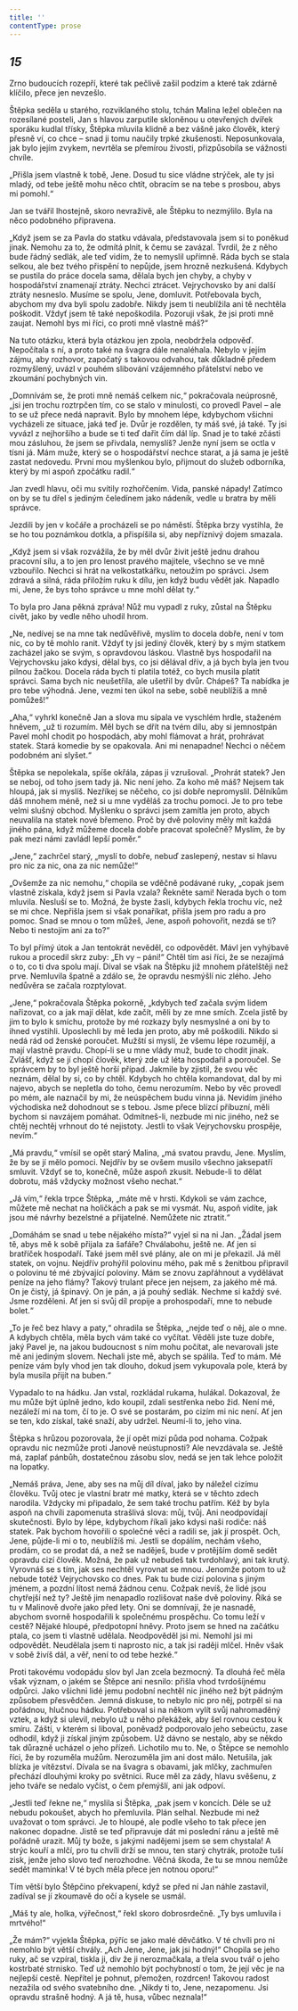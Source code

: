 ```yaml
---
title: ''
contentType: prose
---
```


<section>

## _15_

Zrno budoucích rozepří, které tak pečlivě zašil podzim a které tak zdárně klíčilo, přece jen nevzešlo.

Štěpka seděla u starého, rozviklaného stolu, tchán Malina ležel oblečen na rozesílané posteli, Jan s hlavou zarputile skloněnou u otevřených dvířek sporáku kudlal třísky, Štěpka mluvila klidně a bez vášně jako člověk, který přesně ví, co chce – snad ji tomu naučily trpké zkušenosti. Neposunkovala, jak bylo jejím zvykem, nevrtěla se přemírou živosti, přizpůsobila se vážnosti chvíle.

„Přišla jsem vlastně k tobě, Jene. Dosud tu sice vládne strýček, ale ty jsi mladý, od tebe ještě mohu něco chtít, obracím se na tebe s prosbou, abys mi pomohl.“

Jan se tvářil lhostejně, skoro nevraživě, ale Štěpku to nezmýlilo. Byla na něco podobného připravena.

„Když jsem se za Pavla do statku vdávala, představovala jsem si to poněkud jinak. Nemohu za to, že odmítá plnit, k čemu se zavázal. Tvrdil, že z něho bude řádný sedlák, ale teď vidím, že to nemyslil upřímně. Ráda bych se stala selkou, ale bez tvého přispění to nepůjde, jsem hrozně nezkušená. Kdybych se pustila do práce docela sama, dělala bych jen chyby, a chyby v hospodářství znamenají ztráty. Nechci ztrácet. Vejrychovsko by ani další ztráty nesneslo. Musíme se spolu, Jene, domluvit. Potřebovala bych, abychom my dva byli spolu zadobře. Nikdy jsem ti neublížila ani tě nechtěla poškodit. Vždyť jsem tě také nepoškodila. Pozoruji však, že jsi proti mně zaujat. Nemohl bys mi říci, co proti mně vlastně máš?“

Na tuto otázku, která byla otázkou jen zpola, neobdržela odpověď. Nepočítala s ní, a proto také na švagra dále nenaléhala. Nebylo v jejím zájmu, aby rozhovor, započatý s takovou odvahou, tak důkladně předem rozmyšlený, uvázl v pouhém slibování vzájemného přátelství nebo ve zkoumání pochybných vin.

„Domnívám se, že proti mně nemáš celkem nic,“ pokračovala neúprosně, „jsi jen trochu roztrpčen tím, co se stalo v minulosti, co provedl Pavel – ale to se už přece nedá napravit. Bylo by mnohem lépe, kdybychom všichni vycházeli ze situace, jaká teď je. Dvůr je rozdělen, ty máš své, já také. Ty jsi vyvázl z nejhoršího a bude se ti teď dařit čím dál líp. Snad je to také zčásti mou zásluhou, že jsem se přivdala, nemyslíš? Jenže nyní jsem se octla v tísni já. Mám muže, který se o hospodářství nechce starat, a já sama je ještě zastat nedovedu. První mou myšlenkou bylo, přijmout do služeb odborníka, který by mi aspoň zpočátku radil.“

Jan zvedl hlavu, oči mu svítily rozhořčením. Vida, panské nápady! Zatímco on by se tu dřel s jediným čeledínem jako nádeník, vedle u bratra by měli správce.

Jezdili by jen v kočáře a procházeli se po náměstí. Štěpka brzy vystihla, že se ho tou poznámkou dotkla, a přispíšila si, aby nepříznivý dojem smazala.

„Když jsem si však rozvážila, že by měl dvůr živit ještě jednu drahou pracovní sílu, a to jen pro lenost pravého majitele, všechno se ve mně vzbouřilo. Nechci si hrát na velkostatkářku, netoužím po správci. Jsem zdravá a silná, ráda přiložím ruku k dílu, jen když budu vědět jak. Napadlo mi, Jene, že bys toho správce u mne mohl dělat ty.“

To byla pro Jana pěkná zpráva! Nůž mu vypadl z ruky, zůstal na Štěpku civět, jako by vedle něho uhodil hrom.

„Ne, nedívej se na mne tak nedůvěřivě, myslím to docela dobře, není v tom nic, co by tě mohlo ranit. Vždyť ty jsi jediný člověk, který by s mým statkem zacházel jako se svým, s opravdovou láskou. Vlastně bys hospodařil na Vejrychovsku jako kdysi, dělal bys, co jsi dělával dřív, a já bych byla jen tvou pilnou žačkou. Docela ráda bych ti platila totéž, co bych musila platit správci. Sama bych nic neušetřila, ale ušetřil by dvůr. Chápeš? Ta nabídka je pro tebe výhodná. Jene, vezmi ten úkol na sebe, sobě neublížíš a mně pomůžeš!“

„Aha,“ vyhrkl konečně Jan a slova mu sípala ve vyschlém hrdle, staženém hněvem, „už ti rozumím. Měl bych se dřít na tvém dílu, aby si jemnostpán Pavel mohl chodit po hospodách, aby mohl flámovat a hrát, prohrávat statek. Stará komedie by se opakovala. Ani mi nenapadne! Nechci o něčem podobném ani slyšet.“

Štěpka se nepolekala, spíše okřála, zápas ji vzrušoval. „Prohrát statek? Jen se neboj, od toho jsem tady já. Nic není jeho. Za koho mě máš? Nejsem tak hloupá, jak si myslíš. Nezříkej se něčeho, co jsi dobře nepromyslil. Dělníkům dáš mnohem méně, než si u mne vyděláš za trochu pomoci. Je to pro tebe velmi slušný obchod. Myšlenku o správci jsem zamítla jen proto, abych neuvalila na statek nové břemeno. Proč by dvě poloviny měly mít každá jiného pána, když můžeme docela dobře pracovat společně? Myslím, že by pak mezi námi zavládl lepší poměr.“

„Jene,“ zachrčel starý, „myslí to dobře, nebuď zaslepený, nestav si hlavu pro nic za nic, ona za nic nemůže!“

„Ovšemže za nic nemohu,“ chopila se vděčně podávané ruky, „copak jsem vlastně získala, když jsem si Pavla vzala? Řekněte sami! Nerada bych o tom mluvila. Nesluší se to. Možná, že byste žasli, kdybych řekla trochu víc, než se mi chce. Nepřišla jsem si však ponaříkat, přišla jsem pro radu a pro pomoc. Snad se mnou o tom můžeš, Jene, aspoň pohovořit, nezdá se ti? Nebo ti nestojím ani za to?“

To byl přímý útok a Jan tentokrát nevěděl, co odpovědět. Mávl jen vyhýbavě rukou a procedil skrz zuby: „Eh vy – páni!“ Chtěl tím asi říci, že se nezajímá o to, co ti dva spolu mají. Díval se však na Štěpku již mnohem přátelštěji než prve. Nemluvila špatně a zdálo se, že opravdu nesmýšlí nic zlého. Jeho nedůvěra se začala rozptylovat.

„Jene,“ pokračovala Štěpka pokorně, „kdybych teď začala svým lidem nařizovat, co a jak mají dělat, kde začít, měli by ze mne smích. Zcela jistě by jim to bylo k smíchu, protože by mé rozkazy byly nesmyslné a oni by to ihned vystihli. Uposlechli by mě leda jen proto, aby mě poškodili. Nikdo si nedá rád od ženské poroučet. Mužští si myslí, že všemu lépe rozumějí, a mají vlastně pravdu. Chopí-li se u mne vlády muž, bude to chodit jinak. Zvlášť, když se jí chopí člověk, který zde už léta hospodařil a poroučel. Se správcem by to byl ještě horší případ. Jakmile by zjistil, že svou věc neznám, dělal by si, co by chtěl. Kdybych ho chtěla komandovat, dal by mi najevo, abych se nepletla do toho, čemu nerozumím. Nebo by věc provedl po mém, ale naznačil by mi, že neúspěchem budu vinna já. Nevidím jiného východiska než dohodnout se s tebou. Jsme přece blízcí příbuzní, měli bychom si navzájem pomáhat. Odmítneš-li, nezbude mi nic jiného, než se chtěj nechtěj vrhnout do té nejistoty. Jestli to však Vejrychovsku prospěje, nevím.“

„Má pravdu,“ vmísil se opět starý Malina, „má svatou pravdu, Jene. Myslím, že by se jí mělo pomoci. Nejdřív by se ovšem musilo všechno jaksepatří smluvit. Vždyť se to, konečně, může aspoň zkusit. Nebude-li to dělat dobrotu, máš vždycky možnost všeho nechat.“

„Já vím,“ řekla trpce Štěpka, „máte mě v hrsti. Kdykoli se vám zachce, můžete mě nechat na holičkách a pak se mi vysmát. Nu, aspoň vidíte, jak jsou mé návrhy bezelstné a přijatelné. Nemůžete nic ztratit.“

„Domáhám se snad u tebe nějakého místa?“ vyjel si na ni Jan. „Žádal jsem tě, abys mě k sobě přijala za šafáře? Chválabohu, ještě ne. Ať jen si bratříček hospodaří. Také jsem měl své plány, ale on mi je překazil. Já měl statek, on vojnu. Nejdřív prohýřil polovinu mého, pak mě s ženitbou připravil o polovinu té mé zbývající poloviny. Mám se znovu zapřáhnout a vydělávat peníze na jeho flámy? Takový trulant přece jen nejsem, za jakého mě má. On je čistý, já špinavý. On je pán, a já pouhý sedlák. Nechme si každý své. Jsme rozděleni. Ať jen si svůj díl propije a prohospodaří, mne to nebude bolet.“

„To je řeč bez hlavy a paty,“ ohradila se Štěpka, „nejde teď o něj, ale o mne. A kdybych chtěla, měla bych vám také co vyčítat. Věděli jste tuze dobře, jaký Pavel je, na jakou budoucnost s ním mohu počítat, ale nevarovali jste mě ani jediným slovem. Nechali jste mě, abych se spálila. Teď to mám. Mé peníze vám byly vhod jen tak dlouho, dokud jsem vykupovala pole, která by byla musila přijít na buben.“

Vypadalo to na hádku. Jan vstal, rozkládal rukama, hulákal. Dokazoval, že mu může být úplně jedno, kdo koupil, zdali sestřenka nebo žid. Není mé, nezáleží mi na tom, čí to je. O své se postarám, po cizím mi nic není. Ať jen se ten, kdo získal, také snaží, aby udržel. Neumí-li to, jeho vina.

Štěpka s hrůzou pozorovala, že jí opět mizí půda pod nohama. Cožpak opravdu nic nezmůže proti Janově neústupnosti? Ale nevzdávala se. Ještě má, zaplať pánbůh, dostatečnou zásobu slov, nedá se jen tak lehce položit na lopatky.

„Nemáš práva, Jene, aby ses na můj díl díval, jako by náležel cizímu člověku. Tvůj otec je vlastní bratr mé matky, která se v těchto zdech narodila. Vždycky mi připadalo, že sem také trochu patřím. Kéž by byla aspoň na chvíli zapomenuta strašlivá slova: můj, tvůj. Ani neodpovídají skutečnosti. Bylo by lépe, kdybychom říkali jako kdysi naši rodiče: náš statek. Pak bychom hovořili o společné věci a radili se, jak jí prospět. Och, Jene, půjde-li mi o to, neublížíš mi. Jestli se dopálím, nechám všeho, prodám, co se prodat dá, a než se naděješ, bude v protějším domě sedět opravdu cizí člověk. Možná, že pak už nebudeš tak tvrdohlavý, ani tak krutý. Vyrovnáš se s tím, jak ses nechtěl vyrovnat se mnou. Jenomže potom to už nebude totéž Vejrychovsko co dnes. Pak tu bude cizí polovina s jiným jménem, a pozdní lítost nemá žádnou cenu. Cožpak nevíš, že lidé jsou chytřejší než ty? Ještě jim nenapadlo rozlišovat naše dvě poloviny. Říká se tu v Malinově dvoře jako před lety. Oni se domnívají, že je nasnadě, abychom svorně hospodařili k společnému prospěchu. Co tomu leží v cestě? Nějaké hloupé, předpotopní hněvy. Proto jsem se hned na začátku ptala, co jsem ti vlastně udělala. Neodpověděl jsi mi. Nemohl jsi mi odpovědět. Neudělala jsem ti naprosto nic, a tak jsi raději mlčel. Hněv však v sobě živíš dál, a věř, není to od tebe hezké.“

Proti takovému vodopádu slov byl Jan zcela bezmocný. Ta dlouhá řeč měla však význam, o jakém se Štěpce ani nesnilo: přišla vhod tvrdošíjnému odpůrci. Jako všichni lidé jemu podobní nechtěl nic jiného než být pádným způsobem přesvědčen. Jemná diskuse, to nebylo nic pro něj, potrpěl si na pořádnou, hlučnou hádku. Potřeboval si na někom vylít svůj nahromaděný vztek, a když si ulevil, nebylo už u něho překážek, aby šel rovnou cestou k smíru. Záští, v kterém si liboval, poněvadž podporovalo jeho sebeúctu, zase odhodil, když ji získal jiným způsobem. Už dávno se nestalo, aby se někdo tak důrazně ucházel o jeho přízeň. Lichotilo mu to. Ne, o Štěpce se nemohlo říci, že by rozuměla mužům. Nerozuměla jim ani dost málo. Netušila, jak blízka je vítězství. Dívala se na švagra s obavami, jak mlčky, zachmuřen přechází dlouhými kroky po světnici. Ruce měl za zády, hlavu svěšenu, z jeho tváře se nedalo vyčíst, o čem přemýšlí, ani jak odpoví.

„Jestli teď řekne ne,“ myslila si Štěpka, „pak jsem v koncích. Déle se už nebudu pokoušet, abych ho přemluvila. Plán selhal. Nezbude mi než uvažovat o tom správci. Je to hloupé, ale podle všeho to tak přece jen nakonec dopadne. Jistě se teď připravuje dát mi poslední ránu a ještě mě pořádně urazit. Můj ty bože, s jakými nadějemi jsem se sem chystala! A strýc kouří a mlčí, pro tu chvíli drží se mnou, ten starý chytrák, protože tuší zisk, jenže jeho slovo teď nerozhodne. Věčná škoda, že tu se mnou nemůže sedět maminka! V té bych měla přece jen notnou oporu!“

Tím větší bylo Štěpčino překvapení, když se před ní Jan náhle zastavil, zadíval se jí zkoumavě do očí a kysele se usmál.

„Máš ty ale, holka, výřečnost,“ řekl skoro dobrosrdečně. „Ty bys umluvila i mrtvého!“

„Že mám?“ vyjekla Štěpka, pýříc se jako malé děvčátko. V té chvíli pro ni nemohlo být větší chvály. „Ach Jene, Jene, jak jsi hodný!“ Chopila se jeho ruky, ač se vzpíral, tiskla ji, div že ji nerozmačkala, a třela svou tvář o jeho kostrbaté strnisko. Teď už nemohlo být pochybností o tom, že její věc je na nejlepší cestě. Nepřítel je pohnut, přemožen, rozdrcen! Takovou radost nezažila od svého svatebního dne. „Nikdy ti to, Jene, nezapomenu. Jsi opravdu strašně hodný. A já tě, husa, vůbec neznala!“

</section>
